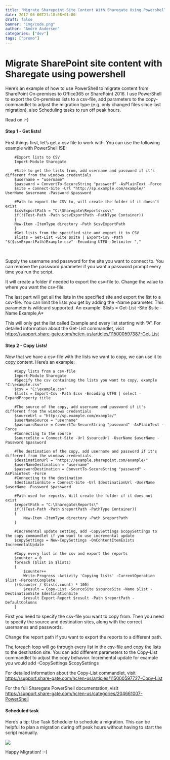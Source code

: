 ```yaml
---
title: "Migrate Sharepoint Site Content With Sharegate Using Powershell"
date: 2017-06-06T21:18:08+01:00
draft: false
banner: "img/code.png"
author: "André Andersen"
categories: ["dev"]
tags: ["promo"]
---
```


# Migrate SharePoint site content with Sharegate using powershell

Here’s an example of how to use PowerShell to migrate content from SharePoint On-premises to Office365 or SharePoint 2016. I use PowerShell to export the On-premises lists to a csv-file, add parameters to the copy-commandlet to adjust the migration type (e.g. only changed files since last migration), also Scheduling tasks to run off peak hours.

Read on :-)
<br>
#### Step 1 - Get lists!
First things first, let’s get a csv file to work with. You can use the following example with PowerShell ISE:


        #Export lists to CSV 
        Import-Module Sharegate 

        #Site to get the lists from, add username and password if it's different from the windows credentials
        $username = "username" 
        $password = ConvertTo-SecureString "password" -AsPlainText -Force 
        $site = Connect-Site -Url "http://sp.example.com/example/" UserName $username -Password $password 

        #Path to export the CSV to, will create the folder if it doesn’t exist 
        $csvExportPath = "C:\Sharegate\Reports\csv\" 
        if(!(Test-Path -Path $csvExportPath -PathType Container))
        { 
        New-Item -ItemType directory -Path $csvExportPath 
        } 
        #Get lists from the specified site and export it to CSV 
        $lists = Get-List -Site $site | Export-Csv -Path "$($csvExportPath)Example.csv" -Encoding UTF8 -Delimiter ","

<br>

Supply the username and password for the site you want to connect to. You can remove the password parameter if you want a password prompt every time you run the script. 

It will create a folder if needed to export the csv-file to. Change the value to where you want the csv-file. 

The last part will get all the lists in the specified site and export the list to a csv-file. You can limit the lists you get by adding the -Name parameter. This parameter is wildcard supported. 
An example: $lists = Get-List -Site $site -Name Example,A* 

This will only get the list called Example and every list starting with “A”.
For detailed information about the Get-List commandlet, visit https://support.share-gate.com/hc/en-us/articles/115000597387-Get-List
<br>
#### Step 2 - Copy Lists!
Now that we have a csv-file with the lists we want to copy, we can use it to copy content. Here’s an example:


        #Copy lists from a csv-file 
        Import-Module Sharegate 
        #Specify the csv containing the lists you want to copy, example "C:\example.csv" 
        $csv = "C:\example.csv" 
        $lists = Import-Csv -Path $csv -Encoding UTF8 | select -ExpandProperty title 

        #The source of the copy, add username and password if it's different from the windows credentials 
        $sourceUrl = "http://sp.example.com/example/" 
        $userNameSource = "username" 
        $passwordSource = ConvertTo-SecureString "password" -AsPlainText -Force 
        #Connecting to the source 
        $sourceSite = Connect-Site -Url $sourceUrl -UserName $userName -Password $password 

        #The destination of the copy, add username and password if it's different from the windows credentials
        $destinationUrl = "https://example.sharepoint.com/example/" 
        $userNameDestination = "username" 
        $passwordDestination = ConvertTo-SecureString "password" -AsPlainText -Force 
        #Connecting to the destination 
        $destinationSite = Connect-Site -Url $destinationUrl -UserName $userName -Password $password 

        #Path used for reports. Will create the folder if it does not exist 
        $reportPath = "C:\Sharegate\Reports\" 
        if(!(Test-Path -Path $reportPath -PathType Container)) 
        { 
            New-Item -ItemType directory -Path $reportPath 
        } 

        #Incremental update setting, add -CopySettings $copySettings to the copy commandlet if you want to use incremental update 
        $copySettings = New-CopySettings -OnContentItemExists IncrementalUpdate 

        #Copy every list in the csv and export the reports 
        $counter = 0 
        foreach ($list in $lists)
        { 
            $counter++ 
            Write-Progress -Activity 'Copying lists' -CurrentOperation $list -PercentComplete 
        (($counter / $lists.count) * 100) 
            $result = Copy-List -SourceSite $sourceSite -Name $list -DestinationSite $destinationSite 
            $result Export-Report $result -Path $reportPath -DefaultColumns 
        }

First you need to specify the csv-file you want to copy from. Then you need to specify the source and destination sites, along with the correct usernames and passwords.

Change the report path if you want to export the reports to a different path.

The foreach loop will go through every list in the csv-file and copy the lists to the destination site. You can add different parameters to the Copy-List commandlet to adjust the copy behavior. Incremental update for example you would add -CopySettings $copySettings

For detailed information about the Copy-List commandlet, visit https://support.share-gate.com/hc/en-us/articles/115000597727-Copy-List

For the full Sharegate PowerShell documentation, visit https://support.share-gate.com/hc/en-us/categories/204661007-PowerShell
<br>
#### Scheduled task
Here’s a tip: Use Task Scheduler to schedule a migration. This can be helpful to plan a migration during off peak hours without having to start the script manually.

<img class="img-fluid mt-4 mb-4" src="/img/scheduledtask.png" /> 

Happy Migration! :-)
<br>